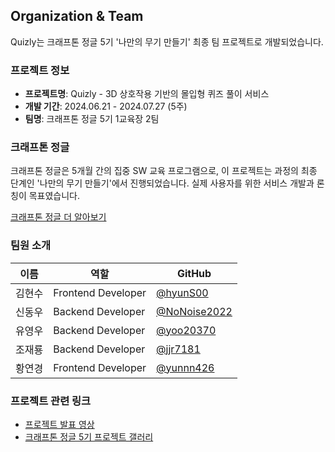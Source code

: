 ## Organization & Team
Quizly는 크래프톤 정글 5기 '나만의 무기 만들기' 최종 팀 프로젝트로 개발되었습니다.

### 프로젝트 정보
- **프로젝트명**: Quizly - 3D 상호작용 기반의 몰입형 퀴즈 풀이 서비스
- **개발 기간**: 2024.06.21 - 2024.07.27 (5주)
- **팀명**: 크래프톤 정글 5기 1교육장 2팀

### 크래프톤 정글
크래프톤 정글은 5개월 간의 집중 SW 교육 프로그램으로, 이 프로젝트는 과정의 최종 단계인 '나만의 무기 만들기'에서 진행되었습니다. 실제 사용자를 위한 서비스 개발과 론칭이 목표였습니다.

[크래프톤 정글 더 알아보기](https://jungle.krafton.com)

### 팀원 소개
| 이름   | 역할               | GitHub                                         |
|--------|--------------------|-------------------------------------------------|
| 김현수 | Frontend Developer | [@hyunS00](https://github.com/hyunS00)           |
| 신동우 | Backend Developer  | [@NoNoise2022](https://github.com/NoNoise2022)   |
| 유영우 | Backend Developer  | [@yoo20370](https://github.com/yoo20370)         |
| 조재룡 | Backend Developer  | [@jjr7181](https://github.com/jjr7181)           |
| 황연경 | Frontend Developer | [@yunnn426](https://github.com/yunnn426)         |

### 프로젝트 관련 링크
- [프로젝트 발표 영상]()
- [크래프톤 정글 5기 프로젝트 갤러리]()
